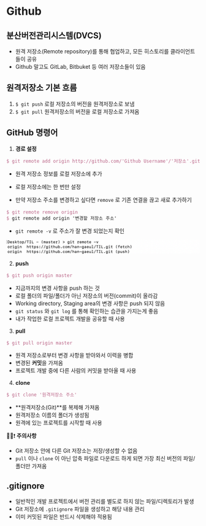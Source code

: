 # Github



## 분산버전관리시스템(DVCS)

- 원격 저장소(Remote repository)를 통해 협업하고, 모든 히스토리를 클라이언트들이 공유
- Github 말고도 GitLab, Bitbuket 등 여러 저장소들이 있음







## 원격저장소 기본 흐름

1. `$ git push` 로컬 저장소의 버전을 원격저장소로 보냄 
2. `$ git pull` 원격저장소의 버전을 로컬 저장소로 가져옴







## GitHub 명령어

1. **경로 설정**

```tex
$ git remote add origin http://github.com/'Github Username'/'저장소'.git
```

- 원격 저장소 정보를 로컬 저장소에 추가

- 로컬 저장소에는 한 번만 설정

* 만약 저장소 주소를 변경하고 싶다면 `remove` 로 기존 연결을 끊고 새로 추가하기

```tex
$ git remote remove origin
$ git remote add origin '변경할 저장소 주소'
```

- `git remote -v` 로 주소가 잘 변경 되었는지 확인

![image-20220706224710](Github.assets/image-20220706224710.png)



2. **push**

```tex
$ git push origin master
```

- 지금까지의 변경 사항을 push 하는 것
- 로컬 폴더의 파일/폴더가 아닌 저장소의 버전(commit)이 올라감
- Working directory, Staging area의 변경 사항은 push 되지 않음
- `git status` 와 `git log` 를 통해 확인하는 습관을 가지는게 좋음
- 내가 작업한 로컬 프로젝트 개발을 공유할 때 사용



3. **pull**

```tex
$ git pull origin master
```

- 원격 저장소로부터 변경 사항을 받아와서 이력을 병합
- 변경된 **커밋**을 가져옴
- 프로젝트 개발 중에 다른 사람의 커밋을 받아올 때 사용



4. **clone**

```tex
$ git clone '원격저장소 주소'
```

- **원격저장소(Git)**를 복제해 가져옴
- 원격저장소 이름의 폴더가 생성됨
- 원격에 있는 프로젝트를 시작할 때 사용



✋🏻❗️ **주의사항**

- Git 저장소 안에 다른 Git 저장소는 저장/생성할 수 없음
- `pull` 이나 `clone` 이 아닌 압축 파일로 다운로드 하게 되면 가장 최신 버전의 파일/폴더만 가져옴





## .gitignore

- 일반적인 개발 프로젝트에서 버전 관리를 별도로 하지 않는 파일/디렉토리가 발생
- Git 저장소에 `.gitignore` 파일을 생성하고 해당 내용 관리
- 이미 커밋된 파일은 반드시 삭제해야 적용됨